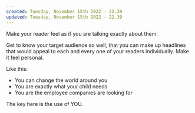 ```yaml
---
created: Tuesday, November 15th 2022 - 22.39
updated: Tuesday, November 15th 2022 - 22.39
---
```

Make your reader feel as if you are talking exactly about them.

Get to know your target audience so well, that you can make up headlines that would appeal to each and every one of your readers individually. Make it feel personal.

Like this:

-   You can change the world around you
-   You are exactly what your child needs
-   You are the employee companies are looking for

The key here is the use of YOU.
